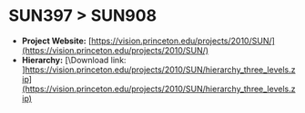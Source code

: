 # SUN397 > SUN908

- **Project Website:** [https://vision.princeton.edu/projects/2010/SUN/](https://vision.princeton.edu/projects/2010/SUN/)
- **Hierarchy:** [\Download link: \]https://vision.princeton.edu/projects/2010/SUN/hierarchy_three_levels.zip](https://vision.princeton.edu/projects/2010/SUN/hierarchy_three_levels.zip)

